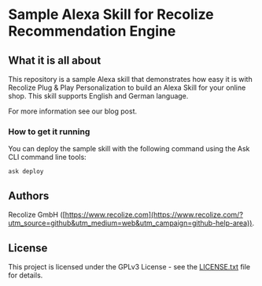 # Sample Alexa Skill for Recolize Recommendation Engine

## What it is all about

This repository is a sample Alexa skill that demonstrates how easy it is with Recolize Plug & Play Personalization to 
build an Alexa Skill for your online shop. This skill supports English and German language.

For more information see our blog post.

### How to get it running

You can deploy the sample skill with the following command using the Ask CLI command line tools:
```
ask deploy
```

## Authors

Recolize GmbH ([https://www.recolize.com](https://www.recolize.com/?utm_source=github&utm_medium=web&utm_campaign=github-help-area)).

## License

This project is licensed under the GPLv3 License - see the [LICENSE.txt](LICENSE.txt) file for details.
